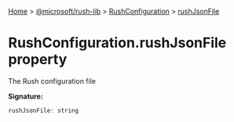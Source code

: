 [Home](./index) &gt; [@microsoft/rush-lib](rush-lib.md) &gt; [RushConfiguration](rush-lib.rushconfiguration.md) &gt; [rushJsonFile](rush-lib.rushconfiguration.rushjsonfile.md)

# RushConfiguration.rushJsonFile property

The Rush configuration file

**Signature:**
```javascript
rushJsonFile: string
```
